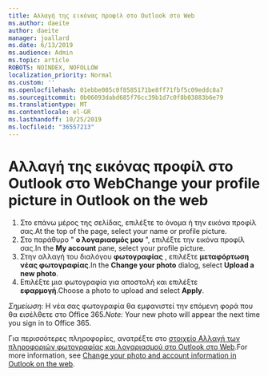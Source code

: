 ```yaml
---
title: Αλλαγή της εικόνας προφίλ στο Outlook στο Web
ms.author: daeite
author: daeite
manager: joallard
ms.date: 6/13/2019
ms.audience: Admin
ms.topic: article
ROBOTS: NOINDEX, NOFOLLOW
localization_priority: Normal
ms.custom: ''
ms.openlocfilehash: 01ebbe085c0f8585171be8ff71fbf5c09eddc8a7
ms.sourcegitcommit: 0b06093dabd685f76cc39b1d7c0f8b03883b6e79
ms.translationtype: MT
ms.contentlocale: el-GR
ms.lasthandoff: 10/25/2019
ms.locfileid: "36557213"
---
```

# <a name="change-your-profile-picture-in-outlook-on-the-web"></a><span data-ttu-id="ffced-102">Αλλαγή της εικόνας προφίλ στο Outlook στο Web</span><span class="sxs-lookup"><span data-stu-id="ffced-102">Change your profile picture in Outlook on the web</span></span>

1. <span data-ttu-id="ffced-103">Στο επάνω μέρος της σελίδας, επιλέξτε το όνομα ή την εικόνα προφίλ σας.</span><span class="sxs-lookup"><span data-stu-id="ffced-103">At the top of the page, select your name or profile picture.</span></span>
1. <span data-ttu-id="ffced-104">Στο παράθυρο " **ο λογαριασμός μου** ", επιλέξτε την εικόνα προφίλ σας.</span><span class="sxs-lookup"><span data-stu-id="ffced-104">In the **My account** pane, select your profile picture.</span></span>
1. <span data-ttu-id="ffced-105">Στην αλλαγή του διαλόγου **φωτογραφίας** , επιλέξτε **μεταφόρτωση νέας φωτογραφίας**.</span><span class="sxs-lookup"><span data-stu-id="ffced-105">In the **Change your photo** dialog, select **Upload a new photo**.</span></span>
1. <span data-ttu-id="ffced-106">Επιλέξτε μια φωτογραφία για αποστολή και επιλέξτε **εφαρμογή**.</span><span class="sxs-lookup"><span data-stu-id="ffced-106">Choose a photo to upload and select **Apply**.</span></span>

<span data-ttu-id="ffced-107">*Σημείωση:* Η νέα σας φωτογραφία θα εμφανιστεί την επόμενη φορά που θα εισέλθετε στο Office 365.</span><span class="sxs-lookup"><span data-stu-id="ffced-107">*Note:* Your new photo will appear the next time you sign in to Office 365.</span></span>

<span data-ttu-id="ffced-108">Για περισσότερες πληροφορίες, ανατρέξτε στο [στοιχείο Αλλαγή των πληροφοριών φωτογραφίας και λογαριασμού στο Outlook στο Web](https://support.office.com/article/b2dbb289-851d-4bed-93c3-3e136f5659ec).</span><span class="sxs-lookup"><span data-stu-id="ffced-108">For more information, see [Change your photo and account information in Outlook on the web](https://support.office.com/article/b2dbb289-851d-4bed-93c3-3e136f5659ec).</span></span>